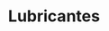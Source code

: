 ---
title: "Lubricantes"
url: /cochabamba/lubricantes-avenida-melchor-perez-de-olguin/
shop: Autoteile
---